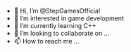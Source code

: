 - 👋 Hi, I’m @StepGamesOfficial
- 👀 I’m interested in game development
- 🌱 I’m currently learning C++
- 💞️ I’m looking to collaborate on ...
- 📫 How to reach me ...

<!---
StepGamesOfficial/StepGamesOfficial is a ✨ special ✨ repository because its `README.md` (this file) appears on your GitHub profile.
You can click the Preview link to take a look at your changes.
--->
